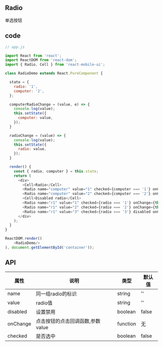 ## Radio

单选按钮

## code

```js
// app.js

import React from 'react';
import ReactDOM from 'react-dom';
import { Radio, Cell } from 'react-mobile-ui';

class RadioDemo extends React.PureComponent {

  state = {
    radio: '1',
    computer: '2',
  };

  computerRadioChange = (value, e) => {
    console.log(value);
    this.setState({
      computer: value,
    });
  }

  radioChange = (value) => {
    console.log(value);
    this.setState({
      radio: value,
    });
  }

  render() {
    const { radio, computer } = this.state;
    return (
      <div>
        <Cell>Radio</Cell>
        <Radio name="computer" value="1" checked={computer === '1'} onChange={this.computerRadioChange}>thinkpad</Radio>
        <Radio name="computer" value="2" checked={computer === '2'} onChange={this.computerRadioChange}>mac</Radio>
        <Cell>Disabled radio</Cell>
        <Radio name="r1" value="1" checked={radio === '1'} onChange={this.radioChange}>ios</Radio>
        <Radio name="r1" value="2" checked={radio === '2'} onChange={this.radioChange}>andriod</Radio>
        <Radio name="r1" value="3" checked={radio === '3'} disabled onChange={this.radioChange}>塞班</Radio>
      </div>
    );
  }
}

ReactDOM.render((
    <RadioDemo/>
), document.getElementById('container'));

```

## API

属性 | 说明 | 类型 | 默认值
----|-----|------|------
| name    | 同一组radio的标识  |   string | '' |
| value    | radio值 | string | '' |
| disabled   | 设置禁用  | boolean |    false  |
| onChange    | 点击按钮的点击回调函数,参数value | function |   无  |
| checked    | 是否选中 |   boolean  | false |
